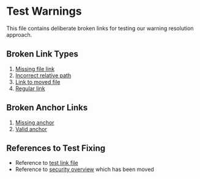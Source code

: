 # Test Warnings

This file contains deliberate broken links for testing our warning resolution approach.

## Broken Link Types

1. [Missing file link](././non-existent-file.md)
2. [Incorrect relative path]()
3. [Link to moved file](security/risk/debug-container.md)
4. [Regular link](././index.md)

## Broken Anchor Links

1. [Missing anchor](#non-existent-anchor)
2. [Valid anchor](#broken-link-types)

## References to Test Fixing

- Reference to [test link file](././test-link-file.md)
- Reference to [security overview](overview/index.md) which has been moved
